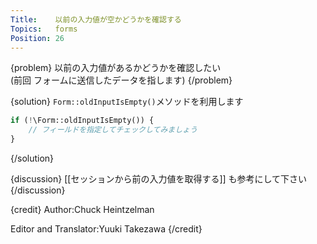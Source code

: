 ```yaml
---
Title:    以前の入力値が空かどうかを確認する
Topics:   forms
Position: 26
---
```


{problem}
以前の入力値があるかどうかを確認したい  
(前回 フォームに送信したデータを指します)
{/problem}

{solution}
`Form::oldInputIsEmpty()`メソッドを利用します

```php
if (!\Form::oldInputIsEmpty()) {
    // フィールドを指定してチェックしてみましょう
}
```
{/solution}

{discussion}
[[セッションから前の入力値を取得する]] も参考にして下さい
{/discussion}

{credit}
Author:Chuck Heintzelman

Editor and Translator:Yuuki Takezawa
{/credit}
